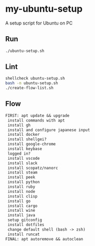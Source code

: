 # my-ubuntu-setup

A setup script for Ubuntu on PC

## Run

```bash
./ubuntu-setup.sh
```

## Lint

```bash
shellcheck ubuntu-setup.sh
bash -n ubuntu-setup.sh
./create-flow-list.sh
```

## Flow

```txt
FIRST: apt update && upgrade
 install commands with apt
 install gh
 install and configure japanese input
 install docker
 install shellgei?
 install google-chrome
 install keybase
 logged in?
 install vscode
 install slack
 install scopatz/nanorc
 install steam
 install peek
 install python
 install ruby
 install node
 install clisp
 install go
 install cargo
 install wine
 install java
 setup gitconfig
 install dotfiles
 change default shell (bash -> zsh)
 install runcat
FINAL: apt autoremove && autoclean
```
